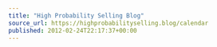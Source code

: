 ```yaml
---
title: "High Probability Selling Blog"
source_url: https://highprobabilityselling.blog/calendar
published: 2012-02-24T22:17:37+00:00
---
```


